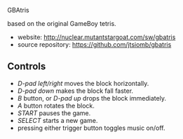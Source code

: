 GBAtris


based on the original GameBoy tetris.

  - website: http://nuclear.mutantstargoat.com/sw/gbatris
  - source repository: https://github.com/jtsiomb/gbatris




Controls
--------
  - *D-pad left/right* moves the block horizontally.
  - *D-pad down* makes the block fall faster.
  - *B* button, or *D-pad up* drops the block immediately.
  - *A* button rotates the block.
  - *START* pauses the game.
  - *SELECT* starts a new game.
  - pressing either trigger button toggles music on/off.
